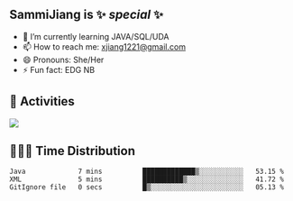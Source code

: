 ## SammiJiang is  ✨ _special_ ✨ 


- 🌱 I’m currently learning JAVA/SQL/UDA
- 📫 How to reach me: xjiang1221@gmail.com
- 😄 Pronouns: She/Her
- ⚡ Fun fact: EDG NB
## 👾 Activities 

![](https://github-readme-stats.vercel.app/api?username=SammiJiang&theme=gruvbox )

## 👩🏼‍💻 Time Distribution 

<!--START_SECTION:waka-->

```text
Java             7 mins          █████████████▒░░░░░░░░░░░   53.15 %
XML              5 mins          ██████████▒░░░░░░░░░░░░░░   41.72 %
GitIgnore file   0 secs          █▒░░░░░░░░░░░░░░░░░░░░░░░   05.13 %
```

<!--END_SECTION:waka-->
